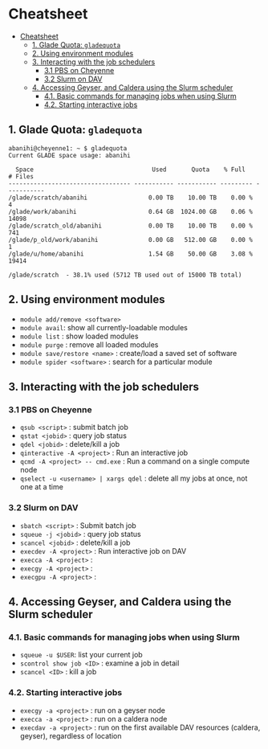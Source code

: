 # Cheatsheet

- [Cheatsheet](#cheatsheet)
  - [1. Glade Quota: `gladequota`](#1-glade-quota-gladequota)
  - [2. Using environment modules](#2-using-environment-modules)
  - [3. Interacting with the job schedulers](#3-interacting-with-the-job-schedulers)
    - [3.1 PBS on Cheyenne](#31-pbs-on-cheyenne)
    - [3.2 Slurm on DAV](#32-slurm-on-dav)
  - [4. Accessing Geyser, and Caldera using the Slurm scheduler](#4-accessing-geyser-and-caldera-using-the-slurm-scheduler)
    - [4.1. Basic commands for managing jobs when using Slurm](#41-basic-commands-for-managing-jobs-when-using-slurm)
    - [4.2. Starting interactive jobs](#42-starting-interactive-jobs)

## 1. Glade Quota: `gladequota`

```
abanihi@cheyenne1: ~ $ gladequota
Current GLADE space usage: abanihi

  Space                                 Used       Quota    % Full      # Files
---------------------------------- ----------- ----------- --------- -----------
/glade/scratch/abanihi                 0.00 TB    10.00 TB    0.00 %           4
/glade/work/abanihi                    0.64 GB  1024.00 GB    0.06 %       14098
/glade/scratch_old/abanihi             0.00 TB    10.00 TB    0.00 %         741
/glade/p_old/work/abanihi              0.00 GB   512.00 GB    0.00 %           1
/glade/u/home/abanihi                  1.54 GB    50.00 GB    3.08 %       19414

/glade/scratch  - 38.1% used (5712 TB used out of 15000 TB total)
```

## 2. Using environment modules

- `module add/remove <software>`
- `module avail`: show all currently-loadable modules
- `module list` : show loaded modules
- `module purge` : remove all loaded modules
- `module save/restore <name>` : create/load a saved set of software
- `module spider <software>` : search for a particular module

## 3. Interacting with the job schedulers

### 3.1 PBS on Cheyenne

- `qsub <script>` : submit batch job
- `qstat <jobid>` : query job status
- `qdel <jobid>` : delete/kill a job
- `qinteractive -A <project>` : Run an interactive job
- `qcmd -A <project> -- cmd.exe` : Run a command on a single compute node
- `qselect -u <username> | xargs qdel` : delete all my jobs at once, not one at a time

### 3.2 Slurm on DAV

- `sbatch <script>` : Submit batch job
- `squeue -j <jobid>` : query job status
- `scancel <jobid>` : delete/kill a job
- `execdev -A <project>` : Run interactive job on DAV
- `execca -A <project>` :
- `execgy -A <project>` :
- `execgpu -A <project>` :

## 4. Accessing Geyser, and Caldera using the Slurm scheduler

### 4.1. Basic commands for managing jobs when using Slurm

- `squeue -u $USER`: list your current job
- `scontrol show job <ID>` : examine a job in detail
- `scancel <ID>` : kill a job

### 4.2. Starting interactive jobs

- `execgy -a <project>` : run on a geyser node
- `execca -a <project>` : run on a caldera node
- `execdav -a <project>` : run on the first available DAV resources (caldera, geyser), regardless of location
